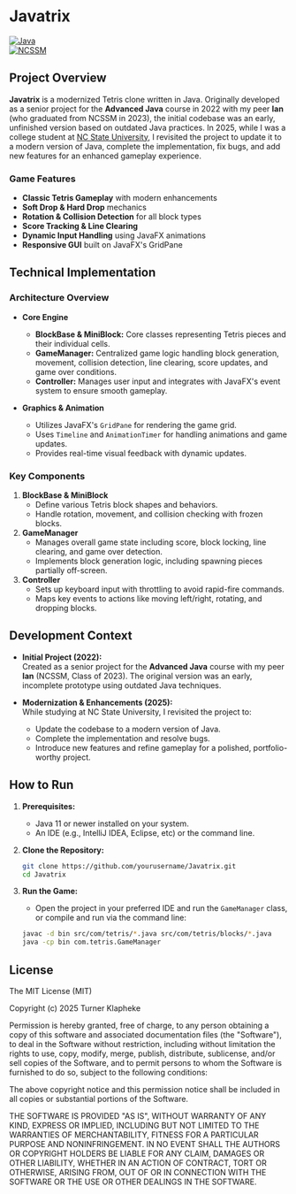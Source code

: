# Javatrix

[![Java](https://img.shields.io/badge/Language-Java-ED8B00.svg?style=flat)](https://www.java.com)  
[![NCSSM](https://img.shields.io/badge/Education-NCSSM-107895.svg?style=flat)](https://www.ncssm.edu)

## Project Overview

**Javatrix** is a modernized Tetris clone written in Java. Originally developed as a senior project for the **Advanced Java** course in 2022 with my peer **Ian** (who graduated from NCSSM in 2023), the initial codebase was an early, unfinished version based on outdated Java practices. In 2025, while I was a college student at [NC State University](https://www.ncsu.edu), I revisited the project to update it to a modern version of Java, complete the implementation, fix bugs, and add new features for an enhanced gameplay experience.

### Game Features
- **Classic Tetris Gameplay** with modern enhancements
- **Soft Drop & Hard Drop** mechanics
- **Rotation & Collision Detection** for all block types
- **Score Tracking & Line Clearing**
- **Dynamic Input Handling** using JavaFX animations
- **Responsive GUI** built on JavaFX's GridPane

## Technical Implementation

### Architecture Overview
- **Core Engine**  
  - **BlockBase & MiniBlock:** Core classes representing Tetris pieces and their individual cells.
  - **GameManager:** Centralized game logic handling block generation, movement, collision detection, line clearing, score updates, and game over conditions.
  - **Controller:** Manages user input and integrates with JavaFX's event system to ensure smooth gameplay.

- **Graphics & Animation**  
  - Utilizes JavaFX's `GridPane` for rendering the game grid.
  - Uses `Timeline` and `AnimationTimer` for handling animations and game updates.
  - Provides real-time visual feedback with dynamic updates.

### Key Components
1. **BlockBase & MiniBlock**  
   - Define various Tetris block shapes and behaviors.
   - Handle rotation, movement, and collision checking with frozen blocks.
2. **GameManager**  
   - Manages overall game state including score, block locking, line clearing, and game over detection.
   - Implements block generation logic, including spawning pieces partially off-screen.
3. **Controller**  
   - Sets up keyboard input with throttling to avoid rapid-fire commands.
   - Maps key events to actions like moving left/right, rotating, and dropping blocks.

## Development Context

- **Initial Project (2022):**  
  Created as a senior project for the **Advanced Java** course with my peer **Ian** (NCSSM, Class of 2023). The original version was an early, incomplete prototype using outdated Java techniques.

- **Modernization & Enhancements (2025):**  
  While studying at NC State University, I revisited the project to:
  - Update the codebase to a modern version of Java.
  - Complete the implementation and resolve bugs.
  - Introduce new features and refine gameplay for a polished, portfolio-worthy project.

## How to Run

1. **Prerequisites:**  
   - Java 11 or newer installed on your system.
   - An IDE (e.g., IntelliJ IDEA, Eclipse, etc) or the command line.

2. **Clone the Repository:**
   ```bash
   git clone https://github.com/yourusername/Javatrix.git
   cd Javatrix

3. **Run the Game:**
   - Open the project in your preferred IDE and run the `GameManager` class, or compile and run via the command line:
   ```bash
   javac -d bin src/com/tetris/*.java src/com/tetris/blocks/*.java
   java -cp bin com.tetris.GameManager

## License

The MIT License (MIT)

Copyright (c) 2025 Turner Klapheke

Permission is hereby granted, free of charge, to any person obtaining a copy
of this software and associated documentation files (the "Software"), to deal
in the Software without restriction, including without limitation the rights
to use, copy, modify, merge, publish, distribute, sublicense, and/or sell
copies of the Software, and to permit persons to whom the Software is
furnished to do so, subject to the following conditions:

The above copyright notice and this permission notice shall be included in all
copies or substantial portions of the Software.

THE SOFTWARE IS PROVIDED "AS IS", WITHOUT WARRANTY OF ANY KIND, EXPRESS OR
IMPLIED, INCLUDING BUT NOT LIMITED TO THE WARRANTIES OF MERCHANTABILITY,
FITNESS FOR A PARTICULAR PURPOSE AND NONINFRINGEMENT. IN NO EVENT SHALL THE
AUTHORS OR COPYRIGHT HOLDERS BE LIABLE FOR ANY CLAIM, DAMAGES OR OTHER
LIABILITY, WHETHER IN AN ACTION OF CONTRACT, TORT OR OTHERWISE, ARISING FROM,
OUT OF OR IN CONNECTION WITH THE SOFTWARE OR THE USE OR OTHER DEALINGS IN THE
SOFTWARE.
